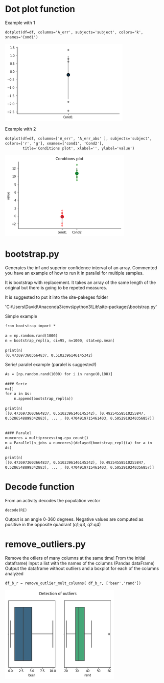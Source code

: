 # Dot plot function

Example with 1

```
dotplot(df=df, columns='A_err', subjects='subject', colors='k', xnames='Cond1')
```

![](https://github.com/davidbestue/funciones/blob/master/imgs/download%20(1).png)





Example with 2

```
dotplot(df=df, columns=['A_err', 'A_err_abs' ], subjects='subject', colors=['r', 'g'], xnames=['cond1', 'Cond2'],
        title='Conditions plot', xlabel='', ylabel='value')
```


![](https://raw.githubusercontent.com/davidbestue/funciones/master/imgs/download.png)


# bootstrap.py

Generates the inf and superior confidence interval of an array. 
Commented you have an example of how to run it in parallel for multiple samples.

It is bootstrap with replacement. It takes an array of the same length of the original but there is going to be repeted measures.

It is suggested to put it into the site-pakeges folder

'C:\Users\David\Anaconda3\envs\python3\Lib\site-packages\bootstrap.py'


Simple example
```
from bootstrap import *

a = np.random.rand(1000)
n = bootstrap_repl(a, ci=95, n=1000, stat=np.mean)

print(n)
(0.4736973603664837, 0.5102396146145342)
```


Serie/ paralel example (paralel is suggested!)
```
As = [np.random.rand(1000) for i in range(0,100)]

#### Serie
n=[]
for a in As:
    n.append(bootstrap_repl(a))

print(n)
[(0.4736973603664837, 0.5102396146145342), (0.49254558510255847, 0.5286548899342883), ... , (0.4704919715461403, 0.5052919240356857)]


#### Paralel
numcores = multiprocessing.cpu_count()
n = Parallel(n_jobs = numcores)(delayed(bootstrap_repl)(a) for a in As)

print(n)
[(0.4736973603664837, 0.5102396146145342), (0.49254558510255847, 0.5286548899342883), ... , (0.4704919715461403, 0.5052919240356857)]
```

# Decode function

From an activity decodes the population vector

```
decode(RE)
```

Output is an angle 0-360 degrees. Negative values are computed as positive in the opposite quadrant (q1;q3, q2:q4)


# remove_outliers.py

Remove the otliers of many columns at the same time! From the initial dataframe)
Input a list with the names of the columns (Pandas dataFrame)
Output the dataframe without outliers and a boxplot for each of the columns analyzed


```
df_b_r = remove_outlier_mult_columns( df_b_r, ['beer','rand'])
```

![](https://github.com/davidbestue/funciones/blob/master/imgs/img_outliers.png)


